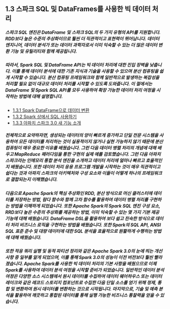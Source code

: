 ## 1.3 스파크 SQL 및 DataFrames를 사용한 빅 데이터 처리

##### 스파크 SQL 엔진은 DataFrame 및 스파크 SQL의 두 가지 유형의 API를 지원합니다. RDD보다 높은 수준의 추상화이므로 훨씬 더 직관적이고 표현력이 뛰어납니다. 데이터 엔지니어, 데이터 분석가 또는 데이터 과학자로서 이미 익숙할 수 있는 더 많은 데이터 변환 기능 및 유틸리티와 함께 제공됩니다.
##### 따라서, Spark SQL 및 DataFrame API는 빅 데이터 처리에 대한 진입 장벽을 낮춥니다. 이를 통해 데이터 분석에 대한 기존 지식과 기술을 사용할 수 있으며 분산 컴퓨팅을 쉽게 시작할 수 있습니다. 분산 컴퓨팅 프레임워크와 함께 일반적으로 발생하는 복잡성을 처리할 필요 없이 대규모 데이터 처리를 시작할 수 있도록 도와줍니다. 이 절에서는 DataFrame 및 Spark SQL API를 모두 사용하여 확장 가능한 데이터 처리 여정을 시작하는 방법에 대해 설명합니다. 

  - [1.3.1 Spark DataFrame으로 데이터 변환](https://github.com/synabreu/Spark/blob/main/Chapter01/Spark_SQL_02.md)
  - [1.3.2 Spark 상에서 SQL 사용하기](https://github.com/synabreu/Spark/blob/main/Chapter01/Spark_SQL_03.md) 
  - [1.3.3 아파치 스파크 3.0 새 기능 소개](https://github.com/synabreu/Spark/blob/main/Chapter01/Spark_SQL_04.md)


##### 전체적으로 요약하자면, 생성되는 데이터의 양이 빠르게 증가하고 단일 전문 시스템을 사용하여 모든 데이터를 처리하는 것이 실용적이지 않거나 실현 가능하지 않기 때문에 분산 컴퓨팅이 매우 중요한 이유를 배웠습니다. 그런 다음 데이터 병렬 처리의 개념에 대해 배우고 MapReduce 패러다임을 통한 구현의 실제 예를 검토했습니다. 그런 다음 아파치 스파크라는 인메모리 통합 분석 엔진을 소개하고 데이터 처리에 얼마나 빠르고 효율적인지 배웠습니다. 또한 데이터 처리 응용 프로그램 개발을 시작하는 것이 매우 직관적이고 쉽다는 것과 아파치 스파크의 아키텍처와 구성 요소와 이들이 어떻게 하나의 프레임워크로 결합되는지 이해했습니다. 

##### 다음으로 Apache Spark의 핵심 추상화인 RDD, 분산 방식으로 머신 클러스터에 데이터를 저장하는 방법, 람다 함수와 함께 고차 함수를 활용하여 데이터 병렬 처리를 구현하는 방법을 이해하게 되었습니다. 또한 Apache Spark의 Spark SQL 엔진 구성 요소, RRD보다 높은 수준의 추상화를 제공하는 방법, 이미 익숙할 수 있는 몇 가지 기본 제공 기능에 대해 배웠습니다. DataFrame DSL을 활용하여 보다 쉽고 친숙한 방식으로 데이터 처리 비즈니스 로직을 구현하는 방법을 배웠습니다. 또한 Spark의 SQL API, ANSI SQL 표준 준수 및 대량 데이터에 대한 SQL 분석을 효율적으로 원활하게 수행하는 방법에 대해 배웠습니다.

##### 또한 적응 쿼리 실행 및 동적 파티션 정리와 같은 Apache Spark 3.0의 눈에 띄는 개선 사항 중 일부를 알게 되었으며, 이를 통해 Spark 3.0의 성능이 이전 버전보다 훨씬 빨라졌습니다. Apache Spark를 사용한 빅 데이터 처리의 기본 사항을 배웠으므로 이제 Spark를 사용하여 데이터 분석 여정을 시작할 준비가 되었습니다. 일반적인 데이터 분석 여정은 다양한 소스 시스템에서 원시 데이터를 수집하여 데이터 웨어하우스 또는 데이터 레이크와 같은 레코드 스토리지 컴포넌트로 수집한 다음 단일 소스를 얻기 위해 정제, 통합 및 변환하여 원시 데이터를 변환하는 것으로 시작됩니다. 마지막으로, 기술 및 예측 분석을 활용하여 깨끗하고 통합된 데이터를 통해 실행 가능한 비즈니스 통찰력을 얻을 수 있습니다.
